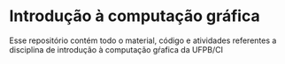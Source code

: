 # Introdução à computação gráfica
<p> Esse repositório contém todo o material, código e atividades referentes a disciplina de introdução à computação gŕafica da UFPB/CI</p>
